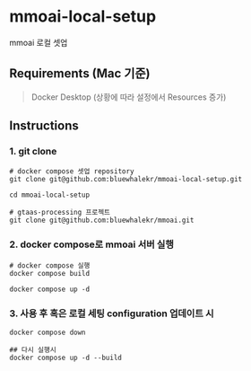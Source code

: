 # mmoai-local-setup

mmoai 로컬 셋업

## Requirements (Mac 기준)
> Docker Desktop (상황에 따라 설정에서 Resources 증가)

## Instructions
### 1. git clone
```
# docker compose 셋업 repository
git clone git@github.com:bluewhalekr/mmoai-local-setup.git

cd mmoai-local-setup

# gtaas-processing 프로젝트
git clone git@github.com:bluewhalekr/mmoai.git
```

### 2. docker compose로 mmoai 서버 실행
```
# docker compose 실행
docker compose build

docker compose up -d
```

### 3. 사용 후 혹은 로컬 세팅 configuration 업데이트 시
```
docker compose down

## 다시 실행시
docker compose up -d --build
```
